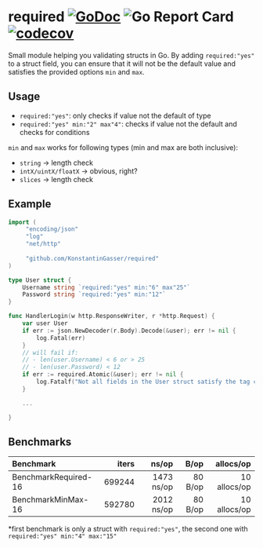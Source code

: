 # required [![GoDoc](https://godoc.org/github.com/KonstantinGasser/required?status.png)](http://godoc.org/github.com/KonstantinGasser/required) ![Go Report Card](https://goreportcard.com/badge/github.com/KonstantinGasser/required) [![codecov](https://codecov.io/gh/KonstantinGasser/required/branch/main/graph/badge.svg)](https://codecov.io/gh/KonstantinGasser/required)


Small module helping you validating structs in Go. By adding `required:"yes"` to a struct field, you can ensure that it will not be the default value and satisfies the provided options `min` and `max`.

## Usage

- `required:"yes"`: only checks if value not the default of type
- `required:"yes" min:"2" max"4"`: checks if value not the default and checks for conditions

`min` and `max` works for following types (min and max are both inclusive):
- `string` -> length check
- `intX/uintX/floatX` -> obvious, right?
- `slices` -> length check



## Example
```go
import (
     "encoding/json"
     "log"
     "net/http"
    
     "github.com/KonstantinGasser/required"
)

type User struct {
    Username string `required:"yes" min:"6" max"25"`
    Password string `required:"yes" min:"12"`
}

func HandlerLogin(w http.ResponseWriter, r *http.Request) {
    var user User
    if err := json.NewDecoder(r.Body).Decode(&user); err != nil {
        log.Fatal(err)
    }
    // will fail if:
    // - len(user.Username) < 6 or > 25
    // - len(user.Password) < 12
    if err := required.Atomic(&user); err != nil {
        log.Fatalf("Not all fields in the User struct satisfy the tag conditions: %v", err)
    }

    ...

}
```

## Benchmarks
| Benchmark           | iters  | ns/op      | B/op    | allocs/op     |
|:------------------- |-------:|-----------:| -------:| -------------:|
|BenchmarkRequired-16 | 699244 |1473 ns/op  | 80 B/op | 10 allocs/op  |
|BenchmarkMinMax-16   | 592780 |2012 ns/op  | 80 B/op | 10 allocs/op  |

\*first benchmark is only a struct with `required:"yes"`, the second one with `required:"yes" min:"4" max:"15"`

